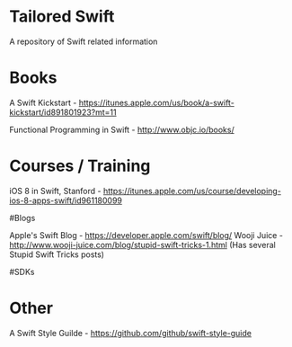 # Tailored Swift
A repository of Swift related information

# Books

A Swift Kickstart - https://itunes.apple.com/us/book/a-swift-kickstart/id891801923?mt=11

Functional Programming in Swift - http://www.objc.io/books/

# Courses / Training

iOS 8 in Swift, Stanford - https://itunes.apple.com/us/course/developing-ios-8-apps-swift/id961180099

#Blogs

Apple's Swift Blog - https://developer.apple.com/swift/blog/
Wooji Juice - http://www.wooji-juice.com/blog/stupid-swift-tricks-1.html (Has several Stupid Swift Tricks posts)

#SDKs

# Other

A Swift Style Guilde - https://github.com/github/swift-style-guide


